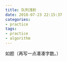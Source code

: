 ```yaml
---
title: 队列浅析
date: 2018-07-23 22:15:37
categories:
- practice
tags:
- practice
- algorithm
---
```

如题（再写一点凑凑字数。）
<!-- more -->
